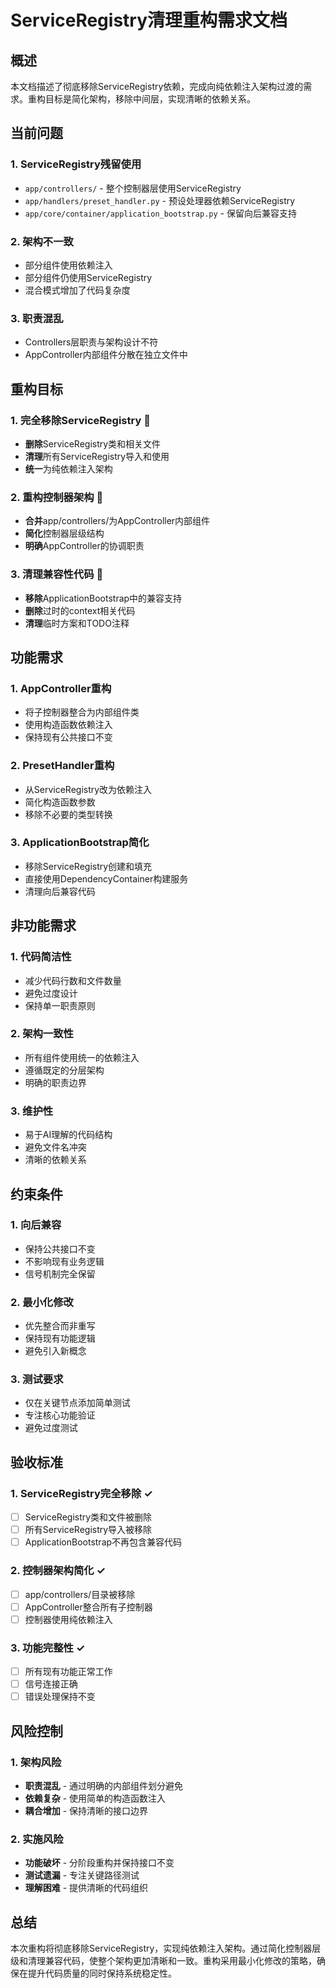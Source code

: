 # ServiceRegistry清理重构需求文档

## 概述

本文档描述了彻底移除ServiceRegistry依赖，完成向纯依赖注入架构过渡的需求。重构目标是简化架构，移除中间层，实现清晰的依赖关系。

## 当前问题

### 1. ServiceRegistry残留使用
- `app/controllers/` - 整个控制器层使用ServiceRegistry
- `app/handlers/preset_handler.py` - 预设处理器依赖ServiceRegistry
- `app/core/container/application_bootstrap.py` - 保留向后兼容支持

### 2. 架构不一致
- 部分组件使用依赖注入
- 部分组件仍使用ServiceRegistry
- 混合模式增加了代码复杂度

### 3. 职责混乱
- Controllers层职责与架构设计不符
- AppController内部组件分散在独立文件中

## 重构目标

### 1. 完全移除ServiceRegistry 🎯
- **删除**ServiceRegistry类和相关文件
- **清理**所有ServiceRegistry导入和使用
- **统一**为纯依赖注入架构

### 2. 重构控制器架构 🎯
- **合并**app/controllers/为AppController内部组件
- **简化**控制器层级结构
- **明确**AppController的协调职责

### 3. 清理兼容性代码 🎯
- **移除**ApplicationBootstrap中的兼容支持
- **删除**过时的context相关代码
- **清理**临时方案和TODO注释

## 功能需求

### 1. AppController重构
- 将子控制器整合为内部组件类
- 使用构造函数依赖注入
- 保持现有公共接口不变

### 2. PresetHandler重构
- 从ServiceRegistry改为依赖注入
- 简化构造函数参数
- 移除不必要的类型转换

### 3. ApplicationBootstrap简化
- 移除ServiceRegistry创建和填充
- 直接使用DependencyContainer构建服务
- 清理向后兼容代码

## 非功能需求

### 1. 代码简洁性
- 减少代码行数和文件数量
- 避免过度设计
- 保持单一职责原则

### 2. 架构一致性
- 所有组件使用统一的依赖注入
- 遵循既定的分层架构
- 明确的职责边界

### 3. 维护性
- 易于AI理解的代码结构
- 避免文件名冲突
- 清晰的依赖关系

## 约束条件

### 1. 向后兼容
- 保持公共接口不变
- 不影响现有业务逻辑
- 信号机制完全保留

### 2. 最小化修改
- 优先整合而非重写
- 保持现有功能逻辑
- 避免引入新概念

### 3. 测试要求
- 仅在关键节点添加简单测试
- 专注核心功能验证
- 避免过度测试

## 验收标准

### 1. ServiceRegistry完全移除 ✓
- [ ] ServiceRegistry类和文件被删除
- [ ] 所有ServiceRegistry导入被移除
- [ ] ApplicationBootstrap不再包含兼容代码

### 2. 控制器架构简化 ✓
- [ ] app/controllers/目录被移除
- [ ] AppController整合所有子控制器
- [ ] 控制器使用纯依赖注入

### 3. 功能完整性 ✓
- [ ] 所有现有功能正常工作
- [ ] 信号连接正确
- [ ] 错误处理保持不变

## 风险控制

### 1. 架构风险
- **职责混乱** - 通过明确的内部组件划分避免
- **依赖复杂** - 使用简单的构造函数注入
- **耦合增加** - 保持清晰的接口边界

### 2. 实施风险
- **功能破坏** - 分阶段重构并保持接口不变
- **测试遗漏** - 专注关键路径测试
- **理解困难** - 提供清晰的代码组织

## 总结

本次重构将彻底移除ServiceRegistry，实现纯依赖注入架构。通过简化控制器层级和清理兼容代码，使整个架构更加清晰和一致。重构采用最小化修改的策略，确保在提升代码质量的同时保持系统稳定性。